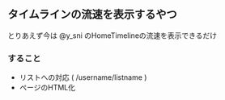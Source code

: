## タイムラインの流速を表示するやつ
とりあえず今は @y_sni のHomeTimelineの流速を表示できるだけ

### すること
* リストへの対応 ( /username/listname )
* ページのHTML化
